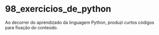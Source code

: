 # 98_exercicios_de_python
Ao decorrer do aprendizado da linguagem Python, produzi curtos códigos para fixação do conteúdo.
